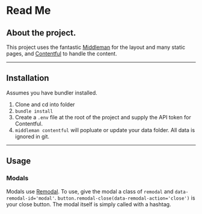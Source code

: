 # Read Me

## About the project.

This project uses the fantastic [Middleman](https://middlemanapp.com) for the layout and many static pages, and [Contentful](https://www.contentful.com) to handle the content.

----

## Installation

Assumes you have bundler installed.

1. Clone and cd into folder
2. `bundle install`
3. Create a `.env` file at the root of the project and supply the API token for Contentful.
4. `middleman contentful` will popluate or update your data folder. All data is ignored in git.

----

## Usage

### Modals
Modals use [Remodal](https://github.com/VodkaBears/Remodal). To use, give the modal a class of `remodal` and `data-remodal-id='modal'`. `button.remodal-close(data-remodal-action='close')` is your close button. The modal itself is simply called with a hashtag.
